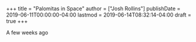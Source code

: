 +++
title = "Palomitas in Space"
author = ["Josh Rollins"]
publishDate = 2019-06-11T00:00:00-04:00
lastmod = 2019-06-14T08:32:14-04:00
draft = true
+++

A few weeks ago

<!--more-->